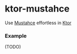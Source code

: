 # ktor-mustahce
Use [Mustahce](https://github.com/spullara/mustache.java) effortless in [Ktor](http://ktor.io/)

### Example
(TODO)
